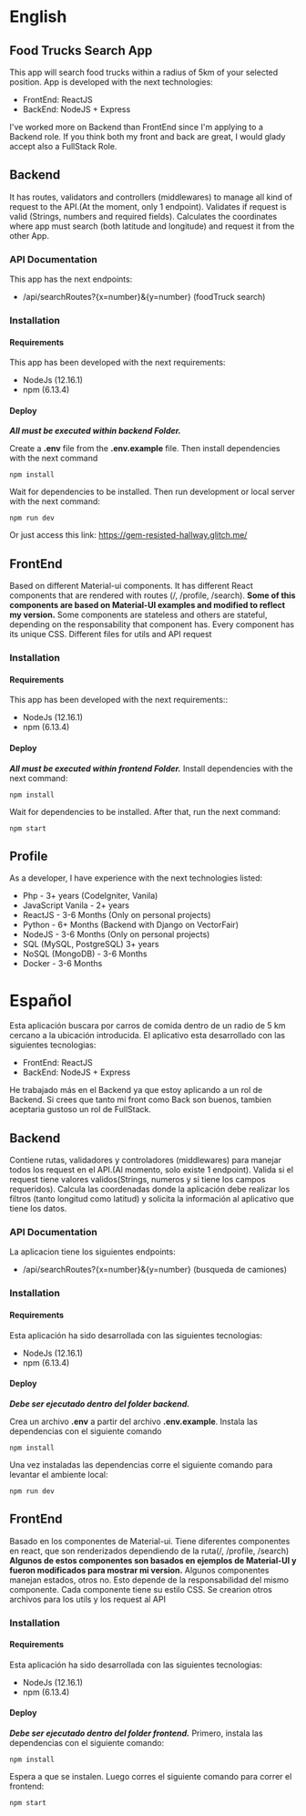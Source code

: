 # English

## Food Trucks Search App
This app will search food trucks within a radius of 5km of your selected position. 
App is developed with the next technologies:
- FrontEnd: ReactJS
- BackEnd: NodeJS + Express

I've worked more on Backend than FrontEnd since I'm applying to a Backend role. If you think both my front and back are great, I would glady accept also a FullStack Role.

## Backend
It has routes, validators and controllers (middlewares) to manage all kind of request to the API.(At the moment, only 1 endpoint).
Validates if request is valid (Strings, numbers and required fields).
Calculates the coordinates where app must search (both latitude and longitude) and request it from the other App.

### API Documentation
This app has the next endpoints:
- /api/searchRoutes?{x=number}&{y=number} (foodTruck search)

### Installation

#### Requirements
This app has been developed with the next requirements:
- NodeJs (12.16.1)
- npm (6.13.4)

#### Deploy
***All must be executed within backend Folder.***

Create a **.env** file from the **.env.example** file.
Then install dependencies with the next command
```
npm install
```

Wait for dependencies to be installed. Then run development or local server with the next command:
```
npm run dev
```

Or just access this link:
https://gem-resisted-hallway.glitch.me/


## FrontEnd 
Based on different Material-ui components.
It has different React components that are rendered with routes (/, /profile, /search). 
**Some of this components are based on Material-UI examples and modified to reflect my version.**
Some components are stateless and others are stateful, depending on the responsability that component has.
Every component has its unique CSS.
Different files for utils and API request 

### Installation

#### Requirements
This app has been developed with the next requirements::
- NodeJs (12.16.1)
- npm (6.13.4)

#### Deploy
***All must be executed within frontend Folder.***
Install dependencies with the next command:
```
npm install
```

Wait for dependencies to be installed. After that, run the next command:
```
npm start
```
## Profile
As a developer, I have experience with the next technologies listed:
- Php - 3+ years (CodeIgniter, Vanila)
- JavaScript Vanila - 2+ years
- ReactJS - 3-6 Months (Only on personal projects)
- Python - 6+ Months (Backend with Django on VectorFair)
- NodeJS - 3-6 Months (Only on personal projects)
- SQL (MySQL, PostgreSQL) 3+ years
- NoSQL (MongoDB) - 3-6 Months
- Docker - 3-6 Months

# Español
Esta aplicación buscara por carros de comida dentro de un radio de 5 km cercano a la ubicación introducida.
El aplicativo esta desarrollado con las siguientes tecnologias:
- FrontEnd: ReactJS
- BackEnd: NodeJS + Express

He trabajado más en el Backend ya que estoy aplicando a un rol de Backend. Si crees que tanto mi front como Back son buenos, tambien aceptaria gustoso un rol de FullStack.

## Backend
Contiene rutas, validadores y controladores (middlewares) para manejar todos los request en el API.(Al momento, solo existe 1 endpoint).
Valida si el request tiene valores validos(Strings, numeros y si tiene los campos requeridos).
Calcula las coordenadas donde la aplicación debe realizar los filtros (tanto longitud como latitud) y solicita la información al aplicativo que tiene los datos.

### API Documentation
La aplicacion tiene los siguientes endpoints:
- /api/searchRoutes?{x=number}&{y=number} (busqueda de camiones)

### Installation

#### Requirements
Esta aplicación ha sido desarrollada con las siguientes tecnologias:
- NodeJs (12.16.1)
- npm (6.13.4)

#### Deploy
***Debe ser ejecutado dentro del folder backend.***

Crea un archivo **.env** a partir del archivo **.env.example**.
Instala las dependencias con el siguiente comando
```
npm install
```

Una vez instaladas las dependencias corre el siguiente comando para levantar el ambiente local:
```
npm run dev
```

## FrontEnd 
Basado en los componentes de Material-ui.
Tiene diferentes componentes en react, que son renderizados dependiendo de la ruta(/, /profile, /search)
**Algunos de estos componentes son basados en ejemplos de Material-UI y fueron modificados para mostrar mi version.**
Algunos componentes manejan estados, otros no. Esto depende de la responsabilidad del mismo componente.
Cada componente tiene su estilo CSS.
Se crearion otros archivos para los utils y los request al API

### Installation

#### Requirements
Esta aplicación ha sido desarrollada con las siguientes tecnologias:
- NodeJs (12.16.1)
- npm (6.13.4)

#### Deploy
***Debe ser ejecutado dentro del folder frontend.***
Primero, instala las dependencias con el siguiente comando:
```
npm install
```

Espera a que se instalen. Luego corres el siguiente comando para correr el frontend:
```
npm start
```